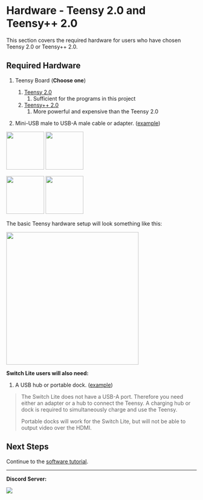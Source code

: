 # Hardware - Teensy 2.0 and Teensy++ 2.0

This section covers the required hardware for users who have chosen Teensy 2.0 or Teensy++ 2.0.


## Required Hardware

1. Teensy Board (**Choose one**)
   1. [Teensy 2.0](https://www.pjrc.com/store/teensy.html) 
      1. Sufficient for the programs in this project
   2. [Teensy++ 2.0](https://www.pjrc.com/store/teensypp.html) 
      1. More powerful and expensive than the Teensy 2.0

2. Mini-USB male to USB-A male cable or adapter. ([example](https://www.amazon.com/gp/product/B07QJTX59H/))

<img src="images/teensy2.jpg" height="100"> <img src="images/usb-a-to-usb-mini.jpg" height="100">

<img src="images/teensypp2.jpg" height="100"> <img src="images/usb-a-to-usb-mini.jpg" height="100">


The basic Teensy hardware setup will look something like this:

<img src="images/teensy-basic.jpg" height="350">

**Switch Lite users will also need:**

1. A USB hub or portable dock. ([example](https://www.amazon.com/gp/product/B07JK9DFKH))

> The Switch Lite does not have a USB-A port. Therefore you need either an adapter or a hub to connect the Teensy. A charging hub or dock is required to simultaneously charge and use the Teensy.
> 
> Portable docks will work for the Switch Lite, but will not be able to output video over the HDMI.

## Next Steps

Continue to the [software tutorial](/Wiki/Software/Windows-Teensy2.md).

<hr>

**Discord Server:** 

[<img src="https://canary.discordapp.com/api/guilds/695809740428673034/widget.png?style=banner2">](https://discord.gg/cQ4gWxN)




